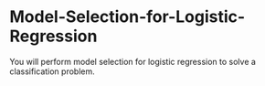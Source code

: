 # Model-Selection-for-Logistic-Regression
 You will perform model selection for logistic regression to solve a classification problem. 
